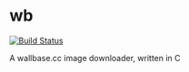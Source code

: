 wb
==

[![Build Status](https://www.travis-ci.org/mntnorv/wb.png)](https://www.travis-ci.org/mntnorv/wb)

A wallbase.cc image downloader, written in C
